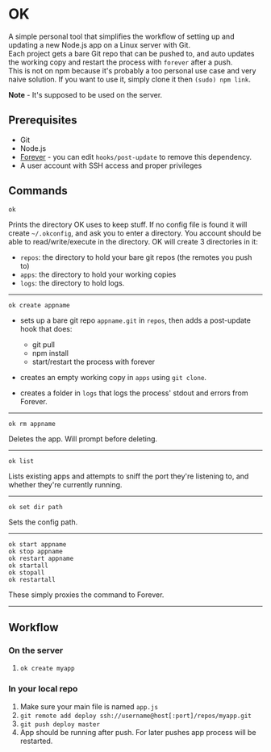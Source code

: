 # OK

A simple personal tool that simplifies the workflow of setting up and updating a new Node.js app on a Linux server with Git.  
Each project gets a bare Git repo that can be pushed to, and auto updates the working copy and restart the process with `forever` after a push.  
This is not on npm because it's probably a too personal use case and very naive solution. If you want to use it, simply clone it then `(sudo) npm link`.

**Note** - It's supposed to be used on the server.

## Prerequisites

- Git
- Node.js
- [Forever](https://github.com/nodejitsu/forever) - you can edit `hooks/post-update` to remove this dependency.
- A user account with SSH access and proper privileges

## Commands

```
ok
```

Prints the directory OK uses to keep stuff. If no config file is found it will create `~/.okconfig`, and ask you to enter a directory. You account should be able to read/write/execute in the directory. OK will create 3 directories in it:

- `repos`: the directory to hold your bare git repos (the remotes you push to)
- `apps`: the directory to hold your working copies
- `logs`: the directory to hold logs.

---

```
ok create appname
```

- sets up a bare git repo `appname.git` in `repos`, then adds a post-update hook that does:

    - git pull
    - npm install
    - start/restart the process with forever

- creates an empty working copy in `apps` using `git clone`.
- creates a folder in `logs` that logs the process' stdout and errors from Forever.

---

```
ok rm appname
```

Deletes the app. Will prompt before deleting.

---

```
ok list
```

Lists existing apps and attempts to sniff the port they're listening to, and whether they're currently running.

---

```
ok set dir path
```

Sets the config path.

---

```
ok start appname
ok stop appname
ok restart appname
ok startall
ok stopall
ok restartall
```

These simply proxies the command to Forever.

---

## Workflow

### On the server

1. `ok create myapp`

### In your local repo

1. Make sure your main file is named `app.js`
2. `git remote add deploy ssh://username@host[:port]/repos/myapp.git`
3. `git push deploy master`
4. App should be running after push. For later pushes app process will be restarted.